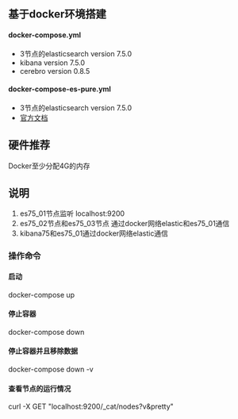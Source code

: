 
## 基于docker环境搭建

#### docker-compose.yml
 * 3节点的elasticsearch version 7.5.0
 * kibana version 7.5.0
 * cerebro version 0.8.5
 
#### docker-compose-es-pure.yml
 * 3节点的elasticsearch version 7.5.0
 * [官方文档](https://www.elastic.co/guide/en/elasticsearch/reference/7.5/docker.html)

## 硬件推荐
 Docker至少分配4G的内存
 
## 说明
1. es75_01节点监听 localhost:9200
2. es75_02节点和es75_03节点 通过docker网络elastic和es75_01通信
3. kibana75和es75_01通过docker网络elastic通信
 
### 操作命令

#### 启动
docker-compose up

#### 停止容器
docker-compose down

#### 停止容器并且移除数据
docker-compose down -v

#### 查看节点的运行情况
curl -X GET "localhost:9200/_cat/nodes?v&pretty"



